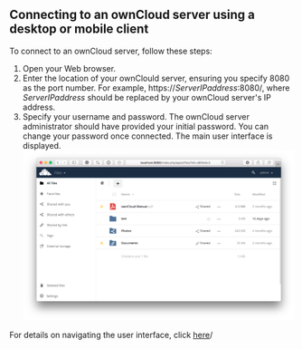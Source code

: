 ## Connecting to an ownCloud server using a desktop or mobile client

To connect to an ownCloud server, follow these steps:
1. Open your Web browser.
2. Enter the location of your ownClould server, ensuring you specify 8080 as the port number. For example, https://*ServerIPaddress*:8080/, where *ServerIPaddress* should be replaced by your ownCloud server's IP address.
3. Specify your username and password. The ownCloud server administrator should have provided your initial password. You can change your password once connected. The main user interface is displayed. 
![Image](files_page.png)

For details on navigating the user interface, click [here](https://doc.owncloud.com/server/user_manual/webinterface.html)/
